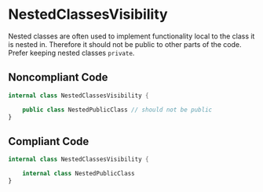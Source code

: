 # NestedClassesVisibility

Nested classes are often used to implement functionality local to the class it is nested in. Therefore it should
not be public to other parts of the code.
Prefer keeping nested classes `private`.

## Noncompliant Code

```kotlin
internal class NestedClassesVisibility {

    public class NestedPublicClass // should not be public
}
```
## Compliant Code

```kotlin
internal class NestedClassesVisibility {

    internal class NestedPublicClass
}
```
